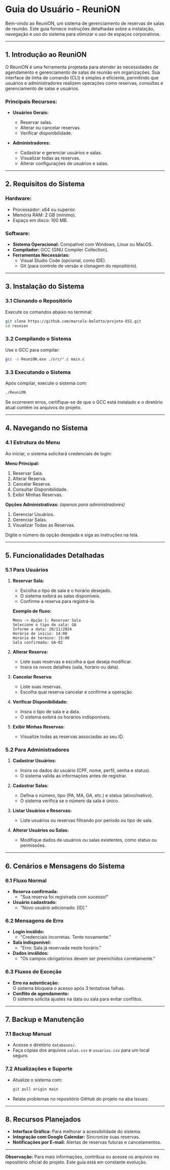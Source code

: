 # **Guia do Usuário - ReuniON**  
Bem-vindo ao ReuniON, um sistema de gerenciamento de reservas de salas de reunião. Este guia fornece instruções detalhadas sobre a instalação, navegação e uso do sistema para otimizar o uso de espaços corporativos.  

---

## **1. Introdução ao ReuniON**  
O ReuniON é uma ferramenta projetada para atender às necessidades de agendamento e gerenciamento de salas de reunião em organizações. Sua interface de linha de comando (CLI) é simples e eficiente, permitindo que usuários e administradores realizem operações como reservas, consultas e gerenciamento de salas e usuários.  

### **Principais Recursos:**  
- **Usuários Gerais:**  
  - Reservar salas.  
  - Alterar ou cancelar reservas.  
  - Verificar disponibilidade.  

- **Administradores:**  
  - Cadastrar e gerenciar usuários e salas.  
  - Visualizar todas as reservas.  
  - Alterar configurações de usuários e salas.  

---

## **2. Requisitos do Sistema**  

### **Hardware:**  
- Processador: x64 ou superior.  
- Memória RAM: 2 GB (mínimo).  
- Espaço em disco: 100 MB.  

### **Software:**  
- **Sistema Operacional:** Compatível com Windows, Linux ou MacOS.  
- **Compilador:** GCC (GNU Compiler Collection).  
- **Ferramentas Necessárias:**  
  - Visual Studio Code (opcional, como IDE).  
  - Git (para controle de versão e clonagem do repositório).  

---

## **3. Instalação do Sistema**  

### **3.1 Clonando o Repositório**  
Execute os comandos abaixo no terminal:  
```bash
git clone https://github.com/marcelo-belotto/projeto-ESI.git
cd reunion
```

### **3.2 Compilando o Sistema**  
Use o GCC para compilar:  
```bash
gcc -o ReuniON.exe ./src/*.c main.c
```

### **3.3 Executando o Sistema**  
Após compilar, execute o sistema com:  
```bash
./ReuniON
```

Se ocorrerem erros, certifique-se de que o GCC está instalado e o diretório atual contém os arquivos do projeto.  

---

## **4. Navegando no Sistema**  

### **4.1 Estrutura do Menu**  
Ao iniciar, o sistema solicitará credenciais de login:  

**Menu Principal:**  
  1. Reservar Sala.  
  2. Alterar Reserva.  
  3. Cancelar Reserva.  
  4. Consultar Disponibilidade.  
  5. Exibir Minhas Reservas.  

**Opções Administrativas:** *(apenas para administradores)*  
   1. Gerenciar Usuários.  
   2. Gerenciar Salas.  
   3. Visualizar Todas as Reservas.  

Digite o número da opção desejada e siga as instruções na tela.  

---

## **5. Funcionalidades Detalhadas**  

### **5.1 Para Usuários**  
1. **Reservar Sala:**  
   - Escolha o tipo de sala e o horário desejado.  
   - O sistema exibirá as salas disponíveis.  
   - Confirme a reserva para registrá-la.  

   **Exemplo de fluxo:**  
   ```text
   Menu -> Opção 1: Reservar Sala  
   Selecione o tipo de sala: GA  
   Informe a data: 20/11/2024  
   Horário de início: 14:00  
   Horário de término: 15:00  
   Sala confirmada: GA-02  
   ```

2. **Alterar Reserva:**  
   - Liste suas reservas e escolha a que deseja modificar.  
   - Insira os novos detalhes (sala, horário ou data).  

3. **Cancelar Reserva:**  
   - Liste suas reservas.  
   - Escolha qual reserva cancelar e confirme a operação.  

4. **Verificar Disponibilidade:**  
   - Insira o tipo de sala e a data.  
   - O sistema exibirá os horários indisponíveis.  

5. **Exibir Minhas Reservas:**  
   - Visualize todas as reservas associadas ao seu ID.  

### **5.2 Para Administradores**  
1. **Cadastrar Usuários:**  
   - Insira os dados do usuário (CPF, nome, perfil, senha e status).  
   - O sistema valida as informações antes de registrar.  

2. **Cadastrar Salas:**  
   - Defina o número, tipo (PA, MA, GA, etc.) e status (ativo/inativo).  
   - O sistema verifica se o número da sala é único.  

3. **Listar Usuários e Reservas:**  
   - Liste usuários ou reservas filtrando por período ou tipo de sala.  

4. **Alterar Usuários ou Salas:**  
   - Modifique dados de usuários ou salas existentes, como status ou permissões.  

---

## **6. Cenários e Mensagens do Sistema**  

### **6.1 Fluxo Normal**  
- **Reserva confirmada:**  
  - "Sua reserva foi registrada com sucesso!"  
- **Usuário cadastrado:**  
  - "Novo usuário adicionado: [ID]."  

### **6.2 Mensagens de Erro**  
- **Login inválido:**  
  - "Credenciais incorretas. Tente novamente."  
- **Sala indisponível:**  
  - "Erro: Sala já reservada neste horário."  
- **Dados inválidos:**  
  - "Os campos obrigatórios devem ser preenchidos corretamente."  

### **6.3 Fluxos de Exceção**  
- **Erro na autenticação:**  
  O sistema bloqueia o acesso após 3 tentativas falhas.  
- **Conflito de agendamento:**  
  O sistema solicita ajustes na data ou sala para evitar conflitos.  

---

## **7. Backup e Manutenção**  

### **7.1 Backup Manual**  
- Acesse o diretório `databases/`.  
- Faça cópias dos arquivos `salas.csv` e `usuarios.csv` para um local seguro.  

### **7.2 Atualizações e Suporte**  
- Atualize o sistema com:  
  ```bash
  git pull origin main
  ```
- Relate problemas no repositório GitHub do projeto na aba *Issues*.  

---

## **8. Recursos Planejados**  
- **Interface Gráfica:** Para melhorar a acessibilidade do sistema.  
- **Integração com Google Calendar:** Sincronize suas reservas.  
- **Notificações por E-mail:** Alertas de reservas futuras e cancelamentos.  

---

**Observação:** Para mais informações, contribua ou acesse os arquivos no repositório oficial do projeto. Este guia está em constante evolução.